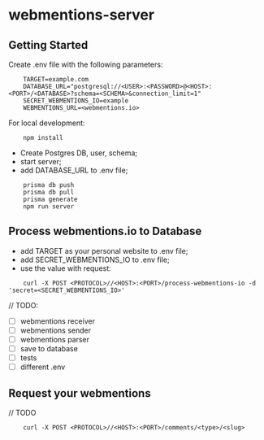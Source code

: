 # webmentions-server

## Getting Started

Create .env file with the following parameters:

```
    TARGET=example.com
    DATABASE_URL="postgresql://<USER>:<PASSWORD>@<HOST>:<PORT>/<DATABASE>?schema=<SCHEMA>&connection_limit=1"
    SECRET_WEBMENTIONS_IO=example
    WEBMENTIONS_URL=<webmentions.io>
```

For local development:

```
    npm install
```

- Create Postgres DB, user, schema;
- start server;
- add DATABASE_URL to .env file;

```
    prisma db push
    prisma db pull
    prisma generate
    npm run server
```

## Process webmentions.io to Database

- add TARGET as your personal website to .env file;
- add SECRET_WEBMENTIONS_IO to .env file;
- use the value with request:

```
    curl -X POST <PROTOCOL>//<HOST>:<PORT>/process-webmentions-io -d 'secret=<SECRET_WEBMENTIONS_IO>'
```

// TODO:

- [ ] webmentions receiver
- [ ] webmentions sender
- [ ] webmentions parser
- [ ] save to database
- [ ] tests
- [ ] different .env

## Request your webmentions
// TODO

```
    curl -X POST <PROTOCOL>//<HOST>:<PORT>/comments/<type>/<slug>
```